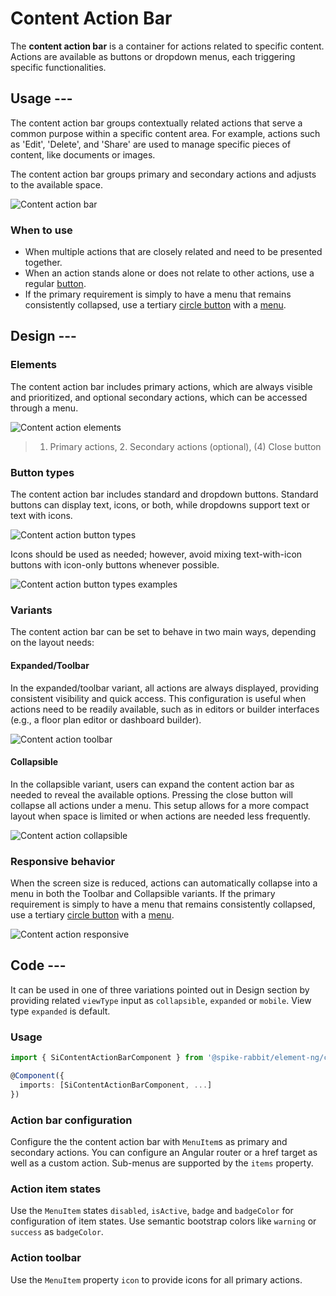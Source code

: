 # Content Action Bar

<!-- markdownlint-disable MD033 -->

The **content action bar** is a container for actions related to specific content.
Actions are available as buttons or dropdown menus, each triggering specific functionalities.

## Usage ---

The content action bar groups contextually related actions that serve a common purpose within a specific content area.
For example, actions such as 'Edit', 'Delete', and 'Share' are used to manage specific pieces of content, like documents or images.

The content action bar groups primary and secondary actions and adjusts to the available space.

![Content action bar](images/content-action-bar.png)

### When to use

- When multiple actions that are closely related and need to be presented together.
- When an action stands alone or does not relate to other actions, use a regular [button](../buttons-menus/buttons.md).
- If the primary requirement is simply to have a menu that remains consistently collapsed,
  use a tertiary [circle button](../buttons-menus/buttons.md) with a [menu](../buttons-menus/menu.md).

## Design ---

### Elements

The content action bar includes primary actions, which are always visible and prioritized, and optional secondary actions,
which can be accessed through a menu.

![Content action elements](images/content-action-bar-elements.png)

> 1. Primary actions, 2. Secondary actions (optional), (4) Close button

### Button types

The content action bar includes standard and dropdown buttons.
Standard buttons can display text, icons, or both, while dropdowns support text or text with icons.

![Content action button types](images/content-action-bar-buttons.png)

Icons should be used as needed; however, avoid mixing text-with-icon buttons with icon-only buttons whenever possible.

![Content action button types examples](images/content-action-bar-buttons-examples.png)

### Variants

The content action bar can be set to behave in two main ways, depending on the layout needs:

#### Expanded/Toolbar

In the expanded/toolbar variant, all actions are always displayed, providing consistent visibility and quick access.
This configuration is useful when actions need to be readily available, such as in editors or builder interfaces
(e.g., a floor plan editor or dashboard builder).

![Content action toolbar](images/content-action-bar-toolbar.png)

#### Collapsible

In the collapsible variant, users can expand the content action bar as needed to reveal the available options.
Pressing the close button will collapse all actions under a menu.
This setup allows for a more compact layout when space is limited or when actions are needed less frequently.

![Content action collapsible](images/content-action-bar-collapsible.png)

### Responsive behavior

When the screen size is reduced, actions can automatically collapse into a menu in both the Toolbar and Collapsible variants.
If the primary requirement is simply to have a menu that remains consistently collapsed,
use a tertiary [circle button](../buttons-menus/buttons.md) with a [menu](../buttons-menus/menu.md).

![Content action responsive](images/content-action-bar-responsive.png)

## Code ---

It can be used in one of three variations pointed out in Design section by
providing related `viewType` input as `collapsible`, `expanded` or `mobile`.
View type `expanded` is default.

### Usage

```ts
import { SiContentActionBarComponent } from '@spike-rabbit/element-ng/content-action-bar';

@Component({
  imports: [SiContentActionBarComponent, ...]
})
```

### Action bar configuration

Configure the the content action bar with `MenuItem`s as primary and secondary actions. You can
configure an Angular router or a href target as well as a custom action. Sub-menus are supported
by the `items` property.

<si-docs-component example="si-content-action-bar/si-content-action-bar" height="400"></si-docs-component>

### Action item states

Use the `MenuItem` states `disabled`, `isActive`, `badge` and `badgeColor` for configuration of item states.
Use semantic bootstrap colors like `warning` or `success` as `badgeColor`.

<si-docs-component example="si-content-action-bar/si-content-action-bar-states" height="400"></si-docs-component>

### Action toolbar

Use the `MenuItem` property `icon` to provide icons for all primary actions.

<si-docs-component example="si-content-action-bar/si-content-action-bar-toolbar" height="400"></si-docs-component>

<si-docs-api component="SiContentActionBarComponent"></si-docs-api>

<si-docs-types></si-docs-types>
